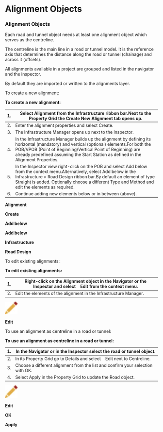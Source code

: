 # Alignment Objects

### Alignment Objects

Each road and tunnel object needs at least one alignment object which serves as the centreline.

The centreline is the main line in a road or tunnel model. It is the reference axis that determines the distance along the road or tunnel (chainage) and across it (offsets).

All alignments available in a project are grouped and listed in the navigator and the inspector.

By default they are imported or written to the alignments layer.

To create a new alignment:

**To create a new alignment:**

| 1. | Select Alignment from the Infrastructure ribbon bar.Next to the Property Grid the Create New Alignment tab opens up. |
| --- | --- |
| 2. | Enter the alignment properties and select Create. |
| 3. | The Infrastructure Manager opens up next to the Inspector. |
| 4. | In the Infrastructure Manager builds up the alignment by defining its horizontal (mandatory) and vertical (optional) elements.For both the POB/VPOB (Point of Beginning/Vertical Point of Beginning) are already predefined assuming the Start Station as defined in the Alignment Properties. |
| 5. | In the Inspector view right-click on the POB and select Add below from the context menu.Alternatively, select Add below in the Infrastructure > Road Design ribbon bar.By default an element of type Straight is added. Optionally choose a different Type and Method and edit the elements as required. |
| 6. | Continue adding new elements below or in between (above). |

**Alignment**

**Create**

**Add below**

**Add below**

**Infrastructure**

**Road Design**

To edit existing alignments:

**To edit existing alignments:**

| 1. | Right-click on the Alignment object in the Navigator or the Inspector and select    Edit from the context menu. |
| --- | --- |
| 2. | Edit the elements of the alignment in the Infrastructure Manager. |

![Image](graphics/00467046.jpg)

**Edit**

To use an alignment as centreline in a road or tunnel:

**To use an alignment as centreline in a road or tunnel:**

| 1. | In the Navigator or in the Inspector select the road or tunnel object. |
| --- | --- |
| 2. | In its Property Grid go to Details and select    Edit next to Centreline. |
| 3. | Choose a different alignment from the list and confirm your selection with OK. |
| 4. | Select Apply in the Property Grid to update the Road object. |

![Image](graphics/00467046.jpg)

**Edit**

**OK**

**Apply**

